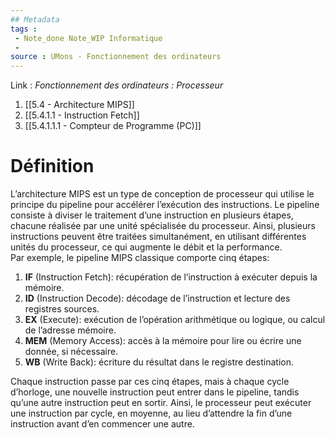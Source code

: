 ```yaml
---
## Metadata
tags : 
 - Note_done Note_WIP Informatique
 - 
source : UMons - Fonctionnement des ordinateurs
---
```


Link :
_Fonctionnement des ordinateurs : Processeur_
1. [[5.4 - Architecture MIPS]]
2. [[5.4.1.1 - Instruction Fetch]]
3. [[5.4.1.1.1 - Compteur de Programme (PC)]]

# Définition
L’architecture MIPS est un type de conception de processeur qui utilise le principe du pipeline pour accélérer l’exécution des instructions. Le pipeline consiste à diviser le traitement d’une instruction en plusieurs étapes, chacune réalisée par une unité spécialisée du processeur. Ainsi, plusieurs instructions peuvent être traitées simultanément, en utilisant différentes unités du processeur, ce qui augmente le débit et la performance.
\
Par exemple, le pipeline MIPS classique comporte cinq étapes:
1. **IF** (Instruction Fetch): récupération de l’instruction à exécuter depuis la mémoire.
2. **ID** (Instruction Decode): décodage de l’instruction et lecture des registres sources.
3. **EX** (Execute): exécution de l’opération arithmétique ou logique, ou calcul de l’adresse mémoire.
4. **MEM** (Memory Access): accès à la mémoire pour lire ou écrire une donnée, si nécessaire.
5. **WB** (Write Back): écriture du résultat dans le registre destination.

Chaque instruction passe par ces cinq étapes, mais à chaque cycle d’horloge, une nouvelle instruction peut entrer dans le pipeline, tandis qu’une autre instruction peut en sortir. Ainsi, le processeur peut exécuter une instruction par cycle, en moyenne, au lieu d’attendre la fin d’une instruction avant d’en commencer une autre.


